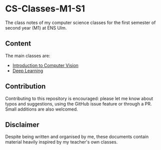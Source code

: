 # CS-Classes-M1-S1
The class notes of my computer science classes for the first semester of second year (M1) at ENS Ulm.

## Content
The main classes are:
- [Introduction to Computer Vision](computer-vision/computer-vision.pdf)
- [Deep Learning](deep-learning/deep-learning.pdf)

## Contribution
Contributing to this repository is encouraged: please let me know about typos and suggestions, using the GitHub issue feature or through a PR. Small additions are also welcomed.

## Disclaimer
Despite being written and organised by me, these documents contain material heavily inspired by my teacher's own classes.